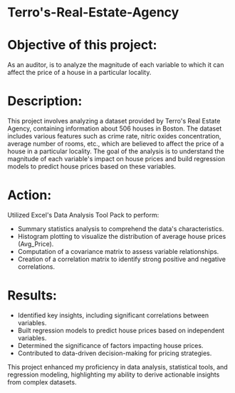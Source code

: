 # Terro's-Real-Estate-Agency

# Objective of this project: 

As an auditor, is to analyze the magnitude of each variable to which it can affect the price of
a house in a particular locality.

# Description: 

This project involves analyzing a dataset provided by Terro's Real Estate Agency, containing information about 506 houses in Boston. The dataset includes various features such as crime rate, nitric oxides concentration, average number of rooms, etc., which are believed to affect the price of a house in a particular locality. The goal of the analysis is to understand the magnitude of each variable's impact on house prices and build regression models to predict house prices based on these variables.

# Action:

Utilized Excel's Data Analysis Tool Pack to perform:

* Summary statistics analysis to comprehend the data's characteristics.
* Histogram plotting to visualize the distribution of average house prices (Avg_Price).
* Computation of a covariance matrix to assess variable relationships.
* Creation of a correlation matrix to identify strong positive and negative correlations.

# Results:

* Identified key insights, including significant correlations between variables.
* Built regression models to predict house prices based on independent variables.
* Determined the significance of factors impacting house prices.
* Contributed to data-driven decision-making for pricing strategies.

This project enhanced my proficiency in data analysis, statistical tools, and regression modeling, highlighting my ability to derive actionable insights from complex datasets.
